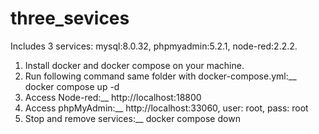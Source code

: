 # three_sevices
Includes 3 services: mysql:8.0.32, phpmyadmin:5.2.1, node-red:2.2.2.

1. Install docker and docker compose on your machine.
2. Run following command same folder with docker-compose.yml:__
	docker compose up -d
3. Access Node-red:__
	http://localhost:18800
4. Access phpMyAdmin:__
	http://localhost:33060, user: root, pass: root
5. Stop and remove services:__
	docker compose down
